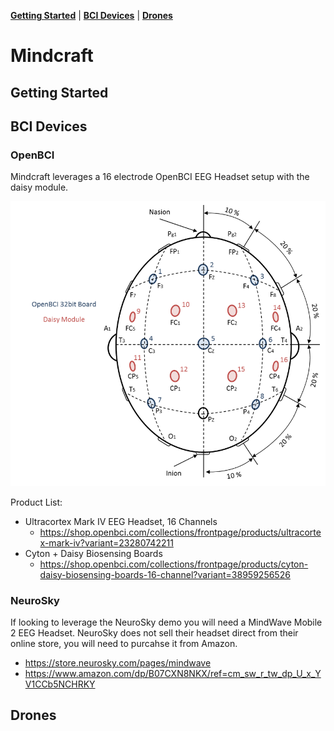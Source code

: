 **[Getting Started](#getting-started)** | **[BCI Devices](#bci-devices)** | **[Drones](#drones)**

# Mindcraft

## Getting Started

## BCI Devices

### OpenBCI

Mindcraft leverages a 16 electrode OpenBCI EEG Headset setup with the daisy module.

![Node Placement Map](assets/images/electrode_placement.png)

Product List:

- Ultracortex Mark IV EEG Headset, 16 Channels
  - https://shop.openbci.com/collections/frontpage/products/ultracortex-mark-iv?variant=23280742211
- Cyton + Daisy Biosensing Boards
  - https://shop.openbci.com/collections/frontpage/products/cyton-daisy-biosensing-boards-16-channel?variant=38959256526

### NeuroSky

If looking to leverage the NeuroSky demo you will need a MindWave Mobile 2 EEG Headset. NeuroSky does not sell their headset direct from their online store, you will need to purcahse it from Amazon.

- https://store.neurosky.com/pages/mindwave
- https://www.amazon.com/dp/B07CXN8NKX/ref=cm_sw_r_tw_dp_U_x_YV1CCb5NCHRKY

## Drones
